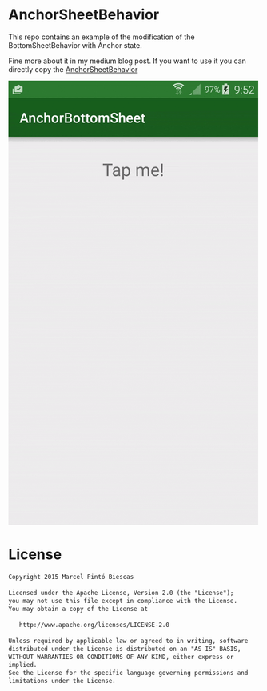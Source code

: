 # AnchorSheetBehavior
This repo contains an example of the modification of the BottomSheetBehavior with Anchor state.

Fine more about it in my medium blog post.
If you want to use it you can directly copy the [AnchorSheetBehavior](https://github.com/skimarxall/AnchorSheetBehavior/blob/master/app/src/main/java/com/hardsoftstudio/anchorbottomsheet/AnchorSheetBehavior.java) 

![](anchorsheetbehavior_demo.gif.gif)

License
=======

    Copyright 2015 Marcel Pintó Biescas

    Licensed under the Apache License, Version 2.0 (the "License");
    you may not use this file except in compliance with the License.
    You may obtain a copy of the License at

       http://www.apache.org/licenses/LICENSE-2.0

    Unless required by applicable law or agreed to in writing, software
    distributed under the License is distributed on an "AS IS" BASIS,
    WITHOUT WARRANTIES OR CONDITIONS OF ANY KIND, either express or implied.
    See the License for the specific language governing permissions and
    limitations under the License.

